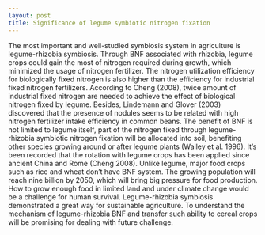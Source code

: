 ```yaml
---
layout: post
title: Significance of legume symbiotic nitrogen fixation
---
```


The most important and well-studied symbiosis system in agriculture is legume-rhizobia symbiosis. Through BNF associated with rhizobia, legume crops could gain the most of nitrogen required during growth, which minimized the usage of nitrogen fertilizer. The nitrogen utilization efficiency for biologically fixed nitrogen is also higher than the efficiency for industrial fixed nitrogen fertilizers. According to Cheng (2008), twice amount of industrial fixed nitrogen are needed to achieve the effect of biological nitrogen fixed by legume. Besides, Lindemann and Glover (2003) discovered that the presence of nodules seems to be related with high nitrogen fertilizer intake efficiency in common beans. The benefit of BNF is not limited to legume itself, part of the nitrogen fixed through legume-rhizobia symbiotic nitrogen fixation will be allocated into soil, benefiting other species growing around or after legume plants (Walley et al. 1996). It’s been recorded that the rotation with legume crops has been applied since ancient China and Rome (Cheng 2008).
Unlike legume, major food crops such as rice and wheat don’t have BNF system. The growing population will reach nine billion by 2050, which will bring big pressure for food production. How to grow enough food in limited land and under climate change would be a challenge for human survival. Legume-rhizobia symbiosis demonstrated a great way for sustainable agriculture. To understand the mechanism of legume-rhizobia BNF and transfer such ability to cereal crops will be promising for dealing with future challenge.
